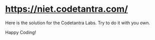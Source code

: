 # https://niet.codetantra.com/

Here is the solution for the Codetantra Labs.
Try to do it with you own.

Happy Coding!


